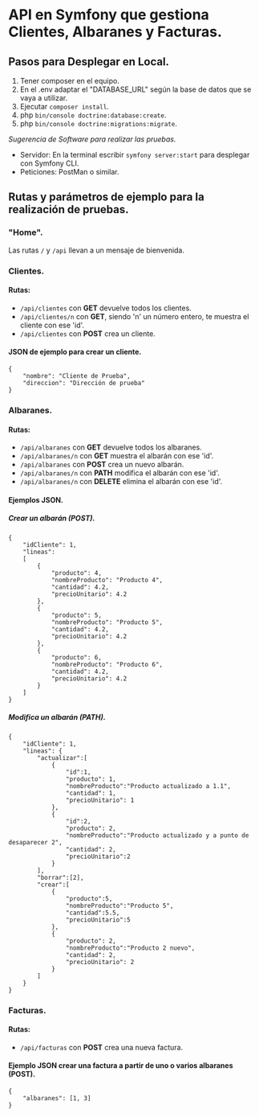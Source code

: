 # API en Symfony que gestiona Clientes, Albaranes y Facturas.

## Pasos para Desplegar en Local.
1. Tener composer en el equipo.
2. En el .env adaptar el "DATABASE_URL" según la base de datos que se vaya a utilizar.
3. Ejecutar `composer install`.
4. php `bin/console doctrine:database:create`.
5. php `bin/console doctrine:migrations:migrate`.

_Sugerencia de Software para realizar las pruebas._
* Servidor: En la terminal escribir `symfony server:start` para desplegar con Symfony CLI.
* Peticiones: PostMan o similar.

## Rutas y parámetros de ejemplo para la realización de pruebas.

### "Home".
Las rutas `/` y `/api` llevan a un mensaje de bienvenida.

### Clientes.
#### Rutas:
* `/api/clientes` con **GET** devuelve todos los clientes.
* `/api/clientes/n` con **GET**, siendo 'n' un número entero, te muestra el cliente con ese 'id'.
* `/api/clientes` con **POST** crea un cliente.

#### JSON de ejemplo para crear un cliente.
```
{
    "nombre": "Cliente de Prueba",
    "direccion": "Dirección de prueba"
}
```

### Albaranes.
#### Rutas:
* `/api/albaranes` con **GET** devuelve todos los albaranes.
* `/api/albaranes/n` con **GET** muestra el albarán con ese 'id'.
* `/api/albaranes` con **POST** crea un nuevo albarán.
* `/api/albaranes/n` con **PATH** modifica el albarán con ese 'id'.
* `/api/albaranes/n` con **DELETE** elimina el albarán con ese 'id'.

#### Ejemplos JSON.
##### Crear un albarán (POST).
```
{
    "idCliente": 1,
    "lineas": 
    [
        {
            "producto": 4,
            "nombreProducto": "Producto 4",
            "cantidad": 4.2,
            "precioUnitario": 4.2
        },
        {
            "producto": 5,
            "nombreProducto": "Producto 5",
            "cantidad": 4.2,
            "precioUnitario": 4.2
        },
        {
            "producto": 6,
            "nombreProducto": "Producto 6",
            "cantidad": 4.2,
            "precioUnitario": 4.2
        }
    ]
}
```

##### Modifica un albarán (PATH).
```
{
    "idCliente": 1,
    "lineas": {
        "actualizar":[
            {
                "id":1,
                "producto": 1,
                "nombreProducto":"Producto actualizado a 1.1",
                "cantidad": 1,
                "precioUnitario": 1
            },
            {
                "id":2,
                "producto": 2,
                "nombreProducto":"Producto actualizado y a punto de desaparecer 2",
                "cantidad": 2,
                "precioUnitario":2
            }
        ],
        "borrar":[2],
        "crear":[
            {
                "producto":5,
                "nombreProducto":"Producto 5",
                "cantidad":5.5,
                "precioUnitario":5
            },
            {
                "producto": 2,
                "nombreProducto":"Producto 2 nuevo",
                "cantidad": 2,
                "precioUnitario": 2
            }
        ]
    }
}
```

### Facturas.
#### Rutas:
* `/api/facturas` con **POST** crea una nueva factura.

#### Ejemplo JSON crear una factura a partir de uno o varios albaranes (POST).
```
{
    "albaranes": [1, 3]
}
```
